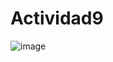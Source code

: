 
# Actividad9
![image](https://github.com/vivizsi/Actividad9/assets/144732898/bce9c6b1-c975-4230-b123-ce14dca881b3)

